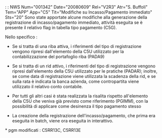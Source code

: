 :  : NWS Num="001342" Date="20080609" Rel="V2R3" Atr="S. Buffoli" Tem="APP" App="C5" Tit="Modifiche su Incasso/Pagamento immediato" Sts="20"
Sono state apportate alcune modifiche alla generazione della registrazione di incasso/pagamento immediato, attività eseguita se è presente il relativo flag in tabella tipo pagamento (C5G).

Nello specifico : 

- Se si tratta di una riba attiva, i riferimenti del tipo di registrazione vengono ripresi
dall'elemento della C5U utilizzato per la contabilizzazione del portafoglio riba (PADA9) 
- Se si tratta di un rid attivo, i riferimenti del tipo di registrazione vengono ripresi
dall'elemento della C5U utilizzato per le pratiche (PADAR); inoltre, se come data di registrazione
viene utilizzata la scadenza della rid, e se sulla rata è indicata la banca azienda, come contropartita viene utilizzato il relativo conto contabile.

- Per tutti gli altri casi è stata realizzata la risalita rispetto all'elemento della C5U che veniva
già previsto come riferimento (PGIMM), con la possibilità di applicare come desinenza il tipo pagamento stesso

- La creazione della registrazione dell'incasso/pagamento, che prima era eseguita in batch, viene
ora eseguita in interattivo.

\* pgm modificati :  C5RR13C, C5RR13E
